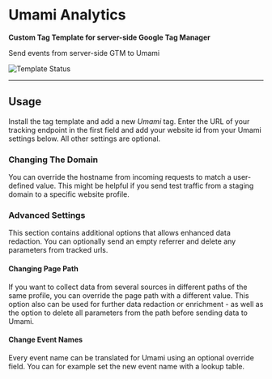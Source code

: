 # Umami Analytics
**Custom Tag Template for server-side Google Tag Manager**

Send events from server-side GTM to Umami 

![Template Status](https://img.shields.io/badge/Community%20Template%20Gallery%20Status-submitted-orange)

---

## Usage
Install the tag template and add a new *Umami* tag. Enter the URL of your tracking endpoint in the first field and add your website id from your Umami settings below. All other settings are optional. 

### Changing The Domain
You can override the hostname from incoming requests to match a user-defined value. This might be helpful if you send test traffic from a staging domain to a specific website profile.

### Advanced Settings
This section contains additional options that allows enhanced data redaction. You can optionally send an empty referrer and delete any parameters from tracked urls. 

#### Changing Page Path
If you want to collect data from several sources in different paths of the same profile, you can override the page path with a different value. This option also can be used for further data redaction or enrichment - as well as the option to delete all parameters from the path before sending data to Umami.

#### Change Event Names
Every event name can be translated for Umami using an optional override field. You can for example set the new event name with a lookup table. 
